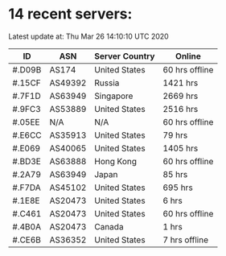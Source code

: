 # 14 recent servers:

Latest update at: Thu Mar 26 14:10:10 UTC 2020

| ID | ASN | Server Country | Online |
| -- | --- | -------------- | ------ |
| #.D09B | AS174 | United States | 60 hrs offline |
| #.15CF | AS49392 | Russia | 1421 hrs |
| #.7F1D | AS63949 | Singapore | 2669 hrs |
| #.9FC3 | AS53889 | United States | 2516 hrs |
| #.05EE | N/A | N/A | 60 hrs offline |
| #.E6CC | AS35913 | United States | 79 hrs |
| #.E069 | AS40065 | United States | 1405 hrs |
| #.BD3E | AS63888 | Hong Kong | 60 hrs offline |
| #.2A79 | AS63949 | Japan | 85 hrs |
| #.F7DA | AS45102 | United States | 695 hrs |
| #.1E8E | AS20473 | United States | 6 hrs |
| #.C461 | AS20473 | United States | 60 hrs offline |
| #.4B0A | AS20473 | Canada | 1 hrs |
| #.CE6B | AS36352 | United States | 7 hrs offline |

